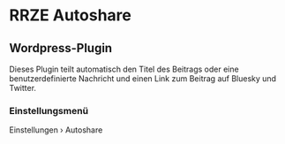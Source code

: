 # RRZE Autoshare

## Wordpress-Plugin

Dieses Plugin teilt automatisch den Titel des Beitrags oder eine benutzerdefinierte Nachricht und einen Link zum Beitrag auf Bluesky und Twitter.

### Einstellungsmenü

Einstellungen › Autoshare
